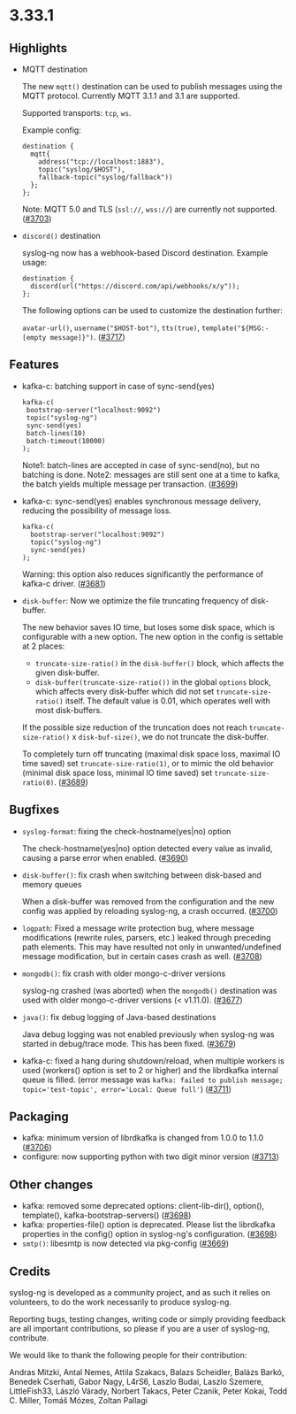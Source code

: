 3.33.1
======

## Highlights

 * MQTT destination

   The new `mqtt()` destination can be used to publish messages using the MQTT protocol.
   Currently MQTT 3.1.1 and 3.1 are supported.

   Supported transports: `tcp`, `ws`.

   Example config:
   ```
   destination {
     mqtt{
       address("tcp://localhost:1883"),
       topic("syslog/$HOST"),
       fallback-topic("syslog/fallback"))
     };
   };
   ```

   Note: MQTT 5.0 and TLS (`ssl://`, `wss://`) are currently not supported.
   ([#3703](https://github.com/syslog-ng/syslog-ng/pull/3703))

 * `discord()` destination

   syslog-ng now has a webhook-based Discord destination.
   Example usage:
   ```
   destination {
     discord(url("https://discord.com/api/webhooks/x/y"));
   };
   ```

   The following options can be used to customize the destination further:

   `avatar-url()`, `username("$HOST-bot")`, `tts(true)`, `template("${MSG:-[empty message]}")`.
   ([#3717](https://github.com/syslog-ng/syslog-ng/pull/3717))

## Features

 * kafka-c: batching support in case of sync-send(yes)

   ```
   kafka-c(
    bootstrap-server("localhost:9092")
    topic("syslog-ng")
    sync-send(yes)
    batch-lines(10)
    batch-timeout(10000)
   );
   ```

   Note1: batch-lines are accepted in case of sync-send(no), but no batching is done.
   Note2: messages are still sent one at a time to kafka, the batch yields multiple message per transaction.
   ([#3699](https://github.com/syslog-ng/syslog-ng/pull/3699))

 * kafka-c: sync-send(yes) enables synchronous message delivery, reducing the possibility of message loss.

   ```
   kafka-c(
     bootstrap-server("localhost:9092")
     topic("syslog-ng")
     sync-send(yes)
   );
   ```

   Warning: this option also reduces significantly the performance of kafka-c driver.
   ([#3681](https://github.com/syslog-ng/syslog-ng/pull/3681))

 * `disk-buffer`: Now we optimize the file truncating frequency of disk-buffer.

   The new behavior saves IO time, but loses some disk space, which is configurable with a new option.
   The new option in the config is settable at 2 places:
   * `truncate-size-ratio()` in the `disk-buffer()` block, which affects the given disk-buffer.
   * `disk-buffer(truncate-size-ratio())` in the global `options` block, which affects every disk-buffer
     which did not set `truncate-size-ratio()` itself.
   The default value is 0.01, which operates well with most disk-buffers.

   If the possible size reduction of the truncation does not reach `truncate-size-ratio()` x `disk-buf-size()`,
   we do not truncate the disk-buffer.

   To completely turn off truncating (maximal disk space loss, maximal IO time saved) set `truncate-size-ratio(1)`,
   or to mimic the old behavior (minimal disk space loss, minimal IO time saved) set `truncate-size-ratio(0)`.
   ([#3689](https://github.com/syslog-ng/syslog-ng/pull/3689))


## Bugfixes

 * `syslog-format`: fixing the check-hostname(yes|no) option

   The check-hostname(yes|no) option detected every value as invalid, causing a parse error when enabled.
   ([#3690](https://github.com/syslog-ng/syslog-ng/pull/3690))
 * `disk-buffer()`: fix crash when switching between disk-based and memory queues

   When a disk-buffer was removed from the configuration and the new config was
   applied by reloading syslog-ng, a crash occurred.
   ([#3700](https://github.com/syslog-ng/syslog-ng/pull/3700))
 * `logpath`: Fixed a message write protection bug, where message modifications (rewrite rules, parsers, etc.)
   leaked through preceding path elements. This may have resulted not only in unwanted/undefined message modification,
   but in certain cases crash as well.
   ([#3708](https://github.com/syslog-ng/syslog-ng/pull/3708))
 * `mongodb()`: fix crash with older mongo-c-driver versions

   syslog-ng crashed (was aborted) when the `mongodb()` destination was used with
   older mongo-c-driver versions (< v1.11.0).
   ([#3677](https://github.com/syslog-ng/syslog-ng/pull/3677))
 * `java()`: fix debug logging of Java-based destinations

   Java debug logging was not enabled previously when syslog-ng was started in debug/trace mode. This has been fixed.
   ([#3679](https://github.com/syslog-ng/syslog-ng/pull/3679))
 * kafka-c: fixed a hang during shutdown/reload, when multiple workers is used (workers() option is set to 2 or higher) and the librdkafka internal queue is filled.
   (error message was `kafka: failed to publish message; topic='test-topic', error='Local: Queue full'`)
   ([#3711](https://github.com/syslog-ng/syslog-ng/pull/3711))

## Packaging

 * kafka: minimum version of librdkafka is changed from 1.0.0 to 1.1.0
   ([#3706](https://github.com/syslog-ng/syslog-ng/pull/3706))
 * configure: now supporting python with two digit minor version
   ([#3713](https://github.com/syslog-ng/syslog-ng/pull/3713))

## Other changes

 * kafka: removed some deprecated options: client-lib-dir(), option(), template(), kafka-bootstrap-servers()
   ([#3698](https://github.com/syslog-ng/syslog-ng/pull/3698))
 * kafka: properties-file() option is deprecated. Please list the librdkafka properties in the config() option in syslog-ng's configuration.
   ([#3698](https://github.com/syslog-ng/syslog-ng/pull/3698))
 * `smtp()`: libesmtp is now detected via pkg-config
   ([#3669](https://github.com/syslog-ng/syslog-ng/pull/3669))

## Credits

syslog-ng is developed as a community project, and as such it relies
on volunteers, to do the work necessarily to produce syslog-ng.

Reporting bugs, testing changes, writing code or simply providing
feedback are all important contributions, so please if you are a user
of syslog-ng, contribute.

We would like to thank the following people for their contribution:

Andras Mitzki, Antal Nemes, Attila Szakacs, Balazs Scheidler,
Balázs Barkó, Benedek Cserhati, Gabor Nagy, L4rS6, Laszlo Budai, Laszlo Szemere,
LittleFish33, László Várady, Norbert Takacs, Peter Czanik, Peter Kokai,
Todd C. Miller, Tomáš Mózes, Zoltan Pallagi
